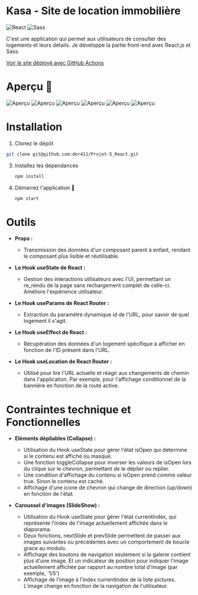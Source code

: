 # Kasa - Site de location immobilière 
![React](https://img.shields.io/badge/React-61DAFB?logo=react&logoColor=white&style=for-the-badge)
![Sass](https://img.shields.io/badge/Sass-CC6699?logo=sass&logoColor=white&style=for-the-badge)

C'est une application qui permet aux utilisateurs de consulter des logements et leurs détails. Je développe la partie front-end avec React.js et Sass.

[Voir le site déployé avec GitHub Actions](https://der411.github.io/Projet-5_React/)

# Aperçu 🎨

![Aperçu](https://live.staticflickr.com/65535/53991302251_60d71b31f8_n.jpg)
![Aperçu](https://live.staticflickr.com/65535/53991532253_4b710cec67_n.jpg)
![Aperçu](https://live.staticflickr.com/65535/53991302241_c200bf855a_n.jpg)
![Aperçu](https://live.staticflickr.com/65535/53990407302_47712373ef_n.jpg)
![Aperçu](https://live.staticflickr.com/65535/53991727705_dfeb759d7b_n.jpg)
![Aperçu](https://live.staticflickr.com/65535/53990407052_543ecec2d2_n.jpg)

# Installation
1. Clonez le dépôt
```sh
git clone git@github.com:der411/Projet-5_React.git
```

3. Installez les dépendances
   ```sh
   npm install
   ```

5. Démarrez l'application 🚀
   ```sh
   npm start
   ```

# Outils
 - **Props :**
   - Transmission des données d'un composant parent à enfant, rendant le composant plus lisible et réutilisable.
   
 - **Le Hook useState de React :**
   - Gestion des interactions utilisateurs avec l'UI, permettant un re_rendu de la page sans rechargement complet de celle-ci. Améliore l'expérience utilisateur.

- **Le Hook useParams de React Router :**
  - Extraction du paramètre dynamique id de l'URL, pour savoir de quel logement il s'agit.
    
- **Le Hook useEffect de React :**
  - Récupération des données d'un logement spécifique à afficher en fonction de l'ID présent dans l'URL.
 
- **Le Hook useLocation de React Router :**
  - Utilisé pour lire l'URL actuelle et réagir aux changements de chemin dans l'application. Par exemple, pour l'affichage conditionnel de la bannière en fonction de la route active.

# Contraintes technique et Fonctionnelles

- **Eléments dépliables (Collapse) :**
  - Utilisation du Hook useState pour gérer l'état isOpen qui determine si le contenu est affiché ou masqué.
  - Une fonction toggleCollapse pour inverser les valeurs de isOpen lors du clique sur le chevron, permettant de le déplier ou replier.
  - Une condition d'affichage du contenu si isOpen prend comme valeur true. Sinon le contenu est caché.
  - Affichage d'une icone de chevron qui change de direction (up/down) en fonction de l'état.

- **Caroussel d'images (SlideShow) :**
  - Utilisation du Hook useState pour gérer l'état currentIndex, qui représente l'index de l'image actuellement affichée dans le diaporama.
  - Deux fonctions, nextSlide et prevSlide permettent de passer aux images suivantes ou précédentes avec un comportement de boucle grace au modulo.
  - Affichage des boutons de navigation seulement si la galerie contient plus d'une image. Et un indicateur de position pour indiquer l'image actuellement affichée par rapport au nombre total d'image (par exemple, '1/5')
  - Affichage de l'image à l'index currentIndex de la liste pictures. L'image change en fonction de la navigation de l'utilisateur.

